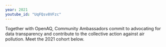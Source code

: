```yaml
---
year: 2021
youtube_id: "UqFQsv8VFzc"
---
```


Together with OpenAQ, Community Ambassadors commit to advocating for data transparency and contribute to the collective action against air pollution.
Meet the 2021 cohort below.
